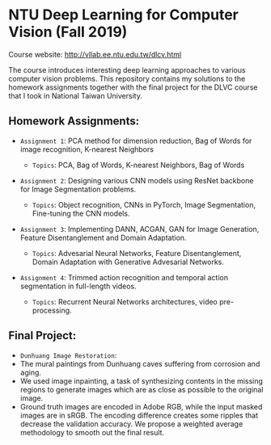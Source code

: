 # NTU Deep Learning for Computer Vision (Fall 2019)

Course website: http://vllab.ee.ntu.edu.tw/dlcv.html

The course introduces interesting deep learning approaches to various computer vision problems. This repository contains my solutions to the homework assignments together with the final project for the DLVC course that I took in National Taiwan University.


## Homework Assignments:

- `Assignment 1`: PCA method for dimension reduction, Bag of Words for image recognition, K-nearest Neighbors 
    - `Topics`: PCA, Bag of Words, K-nearest Neighbors, Bag of Words

- `Assignment 2`: Designing various CNN models using ResNet backbone for Image Segmentation problems.
    - `Topics`: Object recognition, CNNs in PyTorch, Image Segmentation, Fine-tuning the CNN models.

- `Assignment 3`: Implementing DANN, ACGAN, GAN for Image Generation, Feature Disentanglement and Domain Adaptation.
    - `Topics`: Advesarial Neural Networks, Feature Disentanglement, Domain Adaptation with Generative Advesarial Networks.

- `Assignment 4`: Trimmed action recognition and temporal action segmentation in full-length videos.
    - `Topics`: Recurrent Neural Networks architectures, video pre-processing.


## Final Project:

- `Dunhuang Image Restoration`:
- The mural paintings from Dunhuang caves suffering from corrosion and aging. 
- We used image inpainting, a task of synthesizing contents in the missing regions to generate images which are as close as possible to the original image. 
- Ground truth images are encoded in Adobe RGB, while the input masked images are in sRGB. The encoding difference creates some ripples that decrease the validation accuracy. We propose a weighted average methodology to smooth out the final result.
